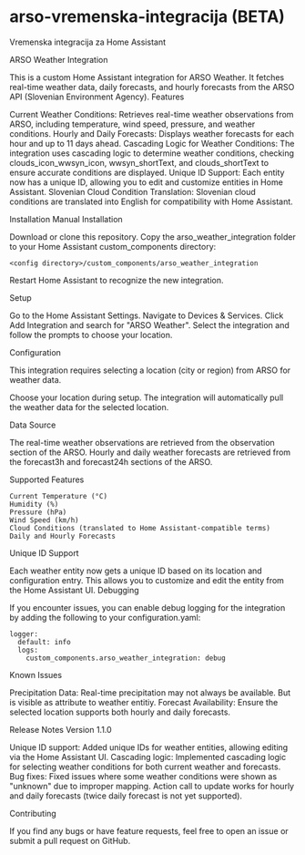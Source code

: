 # arso-vremenska-integracija (BETA)
Vremenska integracija za Home Assistant

ARSO Weather Integration

This is a custom Home Assistant integration for ARSO Weather. It fetches real-time weather data, daily forecasts, and hourly forecasts from the ARSO API (Slovenian Environment Agency).
Features

Current Weather Conditions: Retrieves real-time weather observations from ARSO, including temperature, wind speed, pressure, and weather conditions.
Hourly and Daily Forecasts: Displays weather forecasts for each hour and up to 11 days ahead.
Cascading Logic for Weather Conditions: The integration uses cascading logic to determine weather conditions, checking clouds_icon_wwsyn_icon, wwsyn_shortText, and clouds_shortText to ensure accurate conditions are displayed.
Unique ID Support: Each entity now has a unique ID, allowing you to edit and customize entities in Home Assistant.
Slovenian Cloud Condition Translation: Slovenian cloud conditions are translated into English for compatibility with Home Assistant.

Installation
Manual Installation

Download or clone this repository.
Copy the arso_weather_integration folder to your Home Assistant custom_components directory:

    <config directory>/custom_components/arso_weather_integration

Restart Home Assistant to recognize the new integration.

Setup

Go to the Home Assistant Settings.
Navigate to Devices & Services.
Click Add Integration and search for "ARSO Weather".
Select the integration and follow the prompts to choose your location.

Configuration

This integration requires selecting a location (city or region) from ARSO for weather data.

Choose your location during setup.
The integration will automatically pull the weather data for the selected location.


Data Source

The real-time weather observations are retrieved from the observation section of the ARSO.
Hourly and daily weather forecasts are retrieved from the forecast3h and forecast24h sections of the ARSO.

Supported Features

    Current Temperature (°C)
    Humidity (%)
    Pressure (hPa)
    Wind Speed (km/h)
    Cloud Conditions (translated to Home Assistant-compatible terms)
    Daily and Hourly Forecasts

Unique ID Support

Each weather entity now gets a unique ID based on its location and configuration entry. This allows you to customize and edit the entity from the Home Assistant UI.
Debugging

If you encounter issues, you can enable debug logging for the integration by adding the following to your configuration.yaml:

    logger:
      default: info
      logs:
        custom_components.arso_weather_integration: debug

Known Issues

Precipitation Data: Real-time precipitation may not always be available. But is visible as attribute to weather entitiy.
Forecast Availability: Ensure the selected location supports both hourly and daily forecasts.

Release Notes
Version 1.1.0

Unique ID support: Added unique IDs for weather entities, allowing editing via the Home Assistant UI.
Cascading logic: Implemented cascading logic for selecting weather conditions for both current weather and forecasts.
Bug fixes: Fixed issues where some weather conditions were shown as "unknown" due to improper mapping.
Action call to update works for hourly and daily forecasts (twice daily forecast is not yet supported).

Contributing

If you find any bugs or have feature requests, feel free to open an issue or submit a pull request on GitHub.
